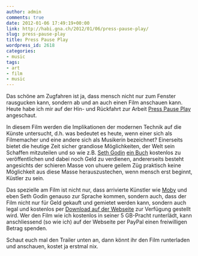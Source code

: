 ```yaml
---
author: admin
comments: true
date: 2012-01-06 17:49:19+00:00
link: http://habi.gna.ch/2012/01/06/press-pause-play/
slug: press-pause-play
title: Press Pause Play
wordpress_id: 2618
categories:
- music
tags:
- art
- film
- music
---
```


Das schöne am Zugfahren ist ja, dass mensch nicht nur zum Fenster rausgucken kann, sondern ab und an auch einen Film anschauen kann. Heute habe ich mir auf der Hin- und Rückfahrt zur Arbeit [Press Pause Play](http://www.presspauseplay.com/) angeschaut.




In diesem Film werden die Implikationen der modernen Technik auf die Künste untersucht, d.h. was bedeutet es heute, wenn einer sich als Filmemacher und eine andere sich als Musikerin bezeichnet? Einerseits bietet die heutige Zeit sicher grandiose Möglichkeiten, der Welt sein Schaffen mitzuteilen und so wie z.B. [Seth Godin](http://www.sethgodin.com/sg/) [ein Buch](http://www.sethgodin.com/ideavirus/) kostenlos zu veröffentlichen und dabei noch Geld zu verdienen, andererseits besteht angesichts der schieren Masse von uhuere geilem Züg praktisch keine Möglichkeit aus diese Masse herauszustechen, wenn mensch erst beginnt, Küstler zu sein.




Das spezielle am Film ist nicht nur, dass arrivierte Künstler wie [Moby](http://www.moby.com/) und eben Seth Godin genauso zur Sprache kommen, sondern auch, dass der Film nicht nur für Geld gekauft und gemietet werden kann, sondern auch legal und kostenlos per [Download auf der Webseite](http://www.presspauseplay.com/) zur Verfügung gestellt wird. Wer den Film wie ich kostenlos in seiner 5 GB-Pracht runterlädt, kann anschliessend (so wie ich) auf der Webseite per PayPal einen freiwilligen Betrag spenden.




Schaut euch mal den Trailer unten an, dann könnt ihr den Film runterladen und anschauen, kostet ja erstmal nix.



